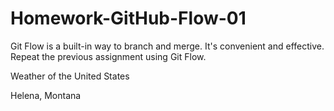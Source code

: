 # Homework-GitHub-Flow-01
Git Flow is a built-in way to branch and merge. It's convenient and effective. Repeat the previous assignment using Git Flow.

Weather of the United States

Helena, Montana
